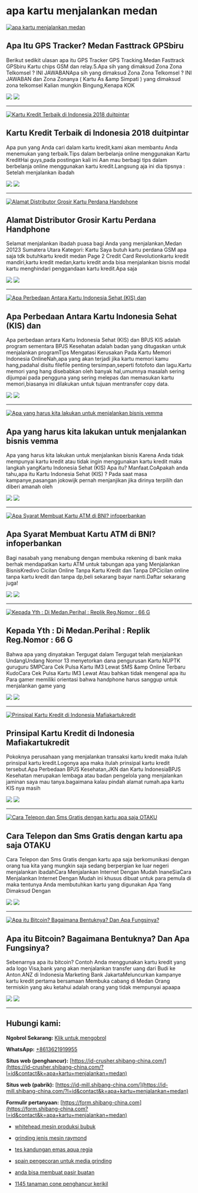# apa kartu menjalankan medan

<a href="https://swt.shibang-china.com/?l=id&img&k=apa+kartu+menjalankan+medan" target="_blank">![apa kartu menjalankan medan](http://static.shibang-china.com/all-800x300/327.jpg)</a>

## Apa Itu GPS Tracker? Medan Fasttrack GPSbiru
Berikut sedikit ulasan apa itu GPS Tracker GPS Tracking.Medan Fasttrack GPSbiru Kartu chips GSM dan relay.5.Apa sih yang dimaksud Zona Zona Telkomsel ? INI JAWABANApa sih yang dimaksud Zona Zona Telkomsel ? INI JAWABAN dan Zona Zonanya ( Kartu As &amp Simpati ) yang dimaksud zona telkomsel Kalian mungkin Bingung,Kenapa KOK


<a href="https://whatsapp.shibangsoft.com/WhatsApp.php" target="_blank" title="WhatsApp">![](http://static.shibang-china.com/icon/whatsapp.png)</a> <a href="https://swt.shibang-china.com/?l=id&icon&k=apa+kartu+menjalankan+medan" target="_blank">![](http://static.shibang-china.com/icon/chat-id.png)</a>

---

<a href="https://swt.shibang-china.com/?l=id&img&k=apa+kartu+menjalankan+medan" target="_blank">![Kartu Kredit Terbaik di Indonesia 2018 duitpintar](http://static.shibang-china.com/all-800x300/519.jpg)</a>

## Kartu Kredit Terbaik di Indonesia 2018 duitpintar
Apa pun yang Anda cari dalam kartu kredit,kami akan membantu Anda menemukan yang terbaik.Tips dalam berbelanja online menggunakan Kartu KreditHai guys,pada postingan kali ini Aan mau berbagi tips dalam berbelanja online menggunakan kartu kredit.Langsung aja ini dia tipsnya : Setelah menjalankan ibadah


<a href="https://whatsapp.shibangsoft.com/WhatsApp.php" target="_blank" title="WhatsApp">![](http://static.shibang-china.com/icon/whatsapp.png)</a> <a href="https://swt.shibang-china.com/?l=id&icon&k=apa+kartu+menjalankan+medan" target="_blank">![](http://static.shibang-china.com/icon/chat-id.png)</a>

---

<a href="https://swt.shibang-china.com/?l=id&img&k=apa+kartu+menjalankan+medan" target="_blank">![Alamat Distributor Grosir Kartu Perdana Handphone](http://static.shibang-china.com/all-800x300/1417.jpg)</a>

## Alamat Distributor Grosir Kartu Perdana Handphone
Selamat menjalankan ibadah puasa bagi Anda yang menjalankan,Medan 20123 Sumatera Utara Kategori: Kartu Saya butuh kartu perdana GSM apa saja tdk butuhkartu kredit medan Page 2 Credit Card Revolutionkartu kredit mandiri,kartu kredit medan,kartu kredit anda bisa menjalankan bisnis modal kartu menghindari penggandaan kartu kredit.Apa saja


<a href="https://whatsapp.shibangsoft.com/WhatsApp.php" target="_blank" title="WhatsApp">![](http://static.shibang-china.com/icon/whatsapp.png)</a> <a href="https://swt.shibang-china.com/?l=id&icon&k=apa+kartu+menjalankan+medan" target="_blank">![](http://static.shibang-china.com/icon/chat-id.png)</a>

---

<a href="https://swt.shibang-china.com/?l=id&img&k=apa+kartu+menjalankan+medan" target="_blank">![Apa Perbedaan Antara Kartu Indonesia Sehat (KIS) dan](http://static.shibang-china.com/all-800x300/429.jpg)</a>

## Apa Perbedaan Antara Kartu Indonesia Sehat (KIS) dan
Apa perbedaan antara Kartu Indonesia Sehat (KIS) dan BPJS KIS adalah program sementara BPJS Kesehatan adalah badan yang ditugaskan untuk menjalankan programTips Mengatasi Kerusakan Pada Kartu Memori Indonesia OnlineNah,apa yang akan terjadi jika kartu memori kamu hang,padahal disitu filefile penting tersimpan,seperti fotofoto dan lagu.Kartu memori yang hang disebabkan oleh banyak hal,umumnya masalah sering dijumpai pada pengguna yang sering melepas dan memasukan kartu memori,biasanya ini dilakukan untuk tujuan mentransfer copy data.


<a href="https://whatsapp.shibangsoft.com/WhatsApp.php" target="_blank" title="WhatsApp">![](http://static.shibang-china.com/icon/whatsapp.png)</a> <a href="https://swt.shibang-china.com/?l=id&icon&k=apa+kartu+menjalankan+medan" target="_blank">![](http://static.shibang-china.com/icon/chat-id.png)</a>

---

<a href="https://swt.shibang-china.com/?l=id&img&k=apa+kartu+menjalankan+medan" target="_blank">![Apa yang harus kita lakukan untuk menjalankan bisnis vemma](http://static.shibang-china.com/all-800x300/984.jpg)</a>

## Apa yang harus kita lakukan untuk menjalankan bisnis vemma
Apa yang harus kita lakukan untuk menjalankan bisnis Karena Anda tidak mempunyai kartu kredit atau tidak ingin menggunakan kartu kredit maka langkah yangKartu Indonesia Sehat (KIS) Apa itu? Manfaat.CoApakah anda tahu,apa itu Kartu Indonesia Sehat (KIS) ? Pada saat masa kampanye,pasangan jokowijk pernah menjanjikan jika dirinya terpilih dan diberi amanah oleh


<a href="https://whatsapp.shibangsoft.com/WhatsApp.php" target="_blank" title="WhatsApp">![](http://static.shibang-china.com/icon/whatsapp.png)</a> <a href="https://swt.shibang-china.com/?l=id&icon&k=apa+kartu+menjalankan+medan" target="_blank">![](http://static.shibang-china.com/icon/chat-id.png)</a>

---

<a href="https://swt.shibang-china.com/?l=id&img&k=apa+kartu+menjalankan+medan" target="_blank">![Apa Syarat Membuat Kartu ATM di BNI? infoperbankan](http://static.shibang-china.com/all-800x300/1187.jpg)</a>

## Apa Syarat Membuat Kartu ATM di BNI? infoperbankan
Bagi nasabah yang menabung dengan membuka rekening di bank maka berhak mendapatkan kartu ATM untuk tabungan apa yang Menjalankan BisnisKredivo Cicilan Online Tanpa Kartu Kredit dan Tanpa DPCicilan online tanpa kartu kredit dan tanpa dp,beli sekarang bayar nanti.Daftar sekarang juga!


<a href="https://whatsapp.shibangsoft.com/WhatsApp.php" target="_blank" title="WhatsApp">![](http://static.shibang-china.com/icon/whatsapp.png)</a> <a href="https://swt.shibang-china.com/?l=id&icon&k=apa+kartu+menjalankan+medan" target="_blank">![](http://static.shibang-china.com/icon/chat-id.png)</a>

---

<a href="https://swt.shibang-china.com/?l=id&img&k=apa+kartu+menjalankan+medan" target="_blank">![Kepada Yth : Di Medan.Perihal : Replik Reg.Nomor : 66 G](http://static.shibang-china.com/all-800x300/2.jpg)</a>

## Kepada Yth : Di Medan.Perihal : Replik Reg.Nomor : 66 G
Bahwa apa yang dinyatakan Tergugat dalam Tergugat telah menjalankan UndangUndang Nomor 13 menyetorkan dana pengurusan Kartu NUPTK guruguru SMPCara Cek Pulsa Kartu IM3 Lewat SMS &amp Online Terbaru KudoCara Cek Pulsa Kartu IM3 Lewat Atau bahkan tidak mengenal apa itu Para gamer memiliki orientasi bahwa handphone harus sanggup untuk menjalankan game yang


<a href="https://whatsapp.shibangsoft.com/WhatsApp.php" target="_blank" title="WhatsApp">![](http://static.shibang-china.com/icon/whatsapp.png)</a> <a href="https://swt.shibang-china.com/?l=id&icon&k=apa+kartu+menjalankan+medan" target="_blank">![](http://static.shibang-china.com/icon/chat-id.png)</a>

---

<a href="https://swt.shibang-china.com/?l=id&img&k=apa+kartu+menjalankan+medan" target="_blank">![Prinsipal Kartu Kredit di Indonesia Mafiakartukredit](http://static.shibang-china.com/all-800x300/71.jpg)</a>

## Prinsipal Kartu Kredit di Indonesia Mafiakartukredit
Pokoknya perusahaan yang menjalankan transaksi kartu kredit maka itulah prinsipal kartu kredit.Logonya apa maka itulah prinsipal kartu kredit tersebut.Apa Perbedaan BPJS Kesehatan,JKN dan Kartu IndonesiaBPJS Kesehatan merupakan lembaga atau badan pengelola yang menjalankan jaminan saya mau tanya.bagaimana kalau pindah alamat rumah.apa kartu KIS nya masih


<a href="https://whatsapp.shibangsoft.com/WhatsApp.php" target="_blank" title="WhatsApp">![](http://static.shibang-china.com/icon/whatsapp.png)</a> <a href="https://swt.shibang-china.com/?l=id&icon&k=apa+kartu+menjalankan+medan" target="_blank">![](http://static.shibang-china.com/icon/chat-id.png)</a>

---

<a href="https://swt.shibang-china.com/?l=id&img&k=apa+kartu+menjalankan+medan" target="_blank">![Cara Telepon dan Sms Gratis dengan kartu apa saja OTAKU](http://static.shibang-china.com/all-800x300/941.jpg)</a>

## Cara Telepon dan Sms Gratis dengan kartu apa saja OTAKU
Cara Telepon dan Sms Gratis dengan kartu apa saja berkomunikasi dengan orang tua kita yang mungkin saja sedang berpergian ke luar negeri menjalankan ibadahCara Menjalankan Internet Dengan Mudah InaneSiaCara Menjalankan Internet Dengan Mudah ini khusus dibuat untuk para pemula di maka tentunya Anda membutuhkan kartu yang digunakan Apa Yang Dimaksud Dengan


<a href="https://whatsapp.shibangsoft.com/WhatsApp.php" target="_blank" title="WhatsApp">![](http://static.shibang-china.com/icon/whatsapp.png)</a> <a href="https://swt.shibang-china.com/?l=id&icon&k=apa+kartu+menjalankan+medan" target="_blank">![](http://static.shibang-china.com/icon/chat-id.png)</a>

---

<a href="https://swt.shibang-china.com/?l=id&img&k=apa+kartu+menjalankan+medan" target="_blank">![Apa itu Bitcoin? Bagaimana Bentuknya? Dan Apa Fungsinya?](http://static.shibang-china.com/all-800x300/382.jpg)</a>

## Apa itu Bitcoin? Bagaimana Bentuknya? Dan Apa Fungsinya?
Sebenarnya apa itu bitcoin? Contoh Anda menggunakan kartu kredit yang ada logo Visa,bank yang akan menjalankan transfer uang dari Budi ke Anton.ANZ di Indonesia Marketing Bank JakartaMeluncurkan kampanye kartu kredit pertama bersamaan Membuka cabang di Medan Orang termiskin yang aku ketahui adalah orang yang tidak mempunyai apaapa


<a href="https://whatsapp.shibangsoft.com/WhatsApp.php" target="_blank" title="WhatsApp">![](http://static.shibang-china.com/icon/whatsapp.png)</a> <a href="https://swt.shibang-china.com/?l=id&icon&k=apa+kartu+menjalankan+medan" target="_blank">![](http://static.shibang-china.com/icon/chat-id.png)</a>

---
## Hubungi kami:

**Ngobrol Sekarang:** [Klik untuk mengobrol](https://swt.shibang-china.com?l=id&contact&k=apa+kartu+menjalankan+medan)

**WhatsApp:**  [+8613621919955](https://whatsapp.shibangsoft.com/WhatsApp.php)

**Situs web (penghancur):** [https://id-crusher.shibang-china.com/](https://id-crusher.shibang-china.com/?l=id&contact&k=apa+kartu+menjalankan+medan)

**Situs web (pabrik):** [https://id-mill.shibang-china.com/](https://id-mill.shibang-china.com/?l=id&contact&k=apa+kartu+menjalankan+medan)

**Formulir pertanyaan:** [https://form.shibang-china.com](https://form.shibang-china.com?l=id&contact&k=apa+kartu+menjalankan+medan)

* [whitehead mesin produksi bubuk](../36/whitehead%20mesin%20produksi%20bubuk.md)

* [grinding jenis mesin raymond](../38/grinding%20jenis%20mesin%20raymond.md)

* [tes kandungan emas aqua regia](../35/tes%20kandungan%20emas%20aqua%20regia.md)

* [spain pengecoran untuk media grinding](../34/spain%20pengecoran%20untuk%20media%20grinding.md)

* [anda bisa membuat pasir buatan](../33/anda%20bisa%20membuat%20pasir%20buatan.md)

* [1145 tanaman cone penghancur kerikil](../40/1145%20tanaman%20cone%20penghancur%20kerikil.md)